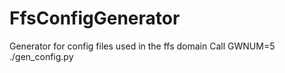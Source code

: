 # FfsConfigGenerator
Generator for config files used in the ffs domain
Call GWNUM=5 ./gen_config.py
